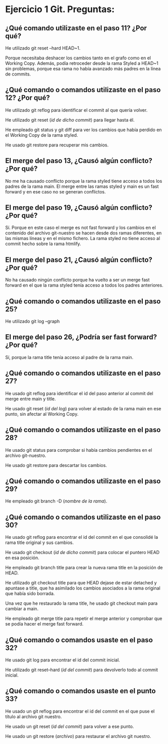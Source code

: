 # Ejercicio 1 Git. Preguntas:
## ¿Qué comando utilizaste en el paso 11? ¿Por qué?
He utilizado git reset –hard HEAD~1.

Porque necesitaba deshacer los cambios tanto en el grafo como en el Working Copy. Además, podía retroceder desde la rama Styled a HEAD~1 sin problemas, porque esa rama no había avanzado más padres en la línea de commits.

## ¿Qué comando o comandos utilizaste en el paso 12? ¿Por qué?
He utilizado git reflog para identificar el commit al que quería volver.

He utilizado git reset (*id de dicho commit*) para llegar hasta él.

He empleado git status y git diff para ver los cambios que había perdido en el Working Copy de la rama styled.

He usado git restore para recuperar mis cambios.

## El merge del paso 13, ¿Causó algún conflicto? ¿Por qué?
No me ha causado conflicto porque la rama styled tiene acceso a todos los padres de la rama main. El merge entre las ramas styled y main es un fast forward y en ese caso no se generan conflictos.

## El merge del paso 19, ¿Causó algún conflicto? ¿Por qué?
Sí. Porque en este caso el merge es not fast forward y los cambios en el contenido del archivo git-nuestro se hacen desde dos ramas diferentes, en las mismas líneas y en el mismo fichero. La rama styled no tiene acceso al commit hecho sobre la rama htmlify.

## El merge del paso 21, ¿Causó algún conflicto? ¿Por qué?
No ha causado ningún conflicto porque ha vuelto a ser un merge fast forward en el que la rama styled tenía acceso a todos los padres anteriores.

## ¿Qué comando o comandos utilizaste en el paso 25?
He utilizado git log –graph

## El merge del paso 26, ¿Podría ser fast forward? ¿Por qué?
Sí, porque la rama title tenía acceso al padre de la rama main.

## ¿Qué comando o comandos utilizaste en el paso 27?
He usado git reflog para identificar el id del paso anterior al commit del merge entre main y title.

He usado git reset (*id del log*) para volver al estado de la rama main en ese punto, sin afectar al Working Copy.

## ¿Qué comando o comandos utilizaste en el paso 28?
He usado git status para comprobar si había cambios pendientes en el archivo git-nuestro.

He usado git restore para descartar los cambios.

## ¿Qué comando o comandos utilizaste en el paso 29?
He empleado git branch -D (*nombre de la rama*).

## ¿Qué comando o comandos utilizaste en el paso 30?
He usado git reflog para encontrar el id del commit en el que consolidé la rama title original y sus cambios.

He usado git checkout (*id de dicho commit*) para colocar el puntero HEAD en esa posición.

He empleado git branch title para crear la nueva rama title en la posición de HEAD.

He utilizado git checkout title para que HEAD dejase de estar detached y apuntase a title, que ha asimilado los cambios asociados a la rama original que había sido borrada.

Una vez que he restaurado la rama title, he usado git checkout main para cambiar a main.

He empleado git merge title para repetir el merge anterior y comprobar que se podía hacer el merge fast forward.

## ¿Qué comando o comandos usaste en el paso 32?
He usado git log para encontrar el id del commit inicial.

He utilizado git reset–hard (*id del commit*) para devolverlo todo al commit inicial.

## ¿Qué comando o comandos usaste en el punto 33?
He usado un git reflog para encontrar el id del commit en el que puse el título al archivo git nuestro.

He usado un git reset (*id del commit*) para volver a ese punto.

He usado un git restore (*archivo*) para restaurar el archivo git nuestro.